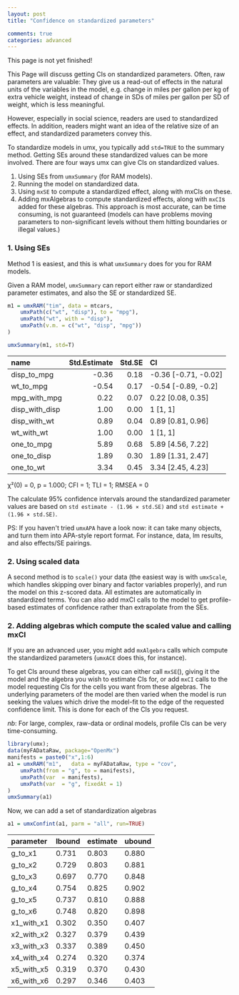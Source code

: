```yaml
---
layout: post
title: "Confidence on standardized parameters"

comments: true
categories: advanced
---
```


This page is not yet finished!

This Page will discuss getting CIs on standardized parameters. Often, raw parameters are valuable: They give us a read-out of effects in the natural units of the variables in the model, e.g. change in miles per gallon per kg of extra vehicle weight, instead of change in SDs of miles per gallon per SD of weight, which is less meaningful.

However, especially in social science, readers are used to standardized effects. In addition, readers might want an idea of the relative size of an effect, and standardized parameters convey this.

To standardize models in umx, you typically add `std=TRUE` to the summary method. Getting SEs around these standardized values can be more involved. There are four ways umx can give CIs on standardized values.

1. Using SEs from `umxSummary` (for RAM models).
2. Running the model on standardized data.
3. Using `mxSE` to compute a standardized effect, along with mxCIs on these.
4. Adding mxAlgebras to compute standardized effects, along with `mxCI`s added for these algebras. This approach is most accurate, can be time consuming, is not guaranteed (models can have problems moving parameters to non-significant levels without them hitting boundaries or illegal values.)

### 1. Using SEs

Method 1 is easiest, and this is what `umxSummary` does for you for RAM models.

Given a RAM model, `umxSummary` can report either raw or standardized parameter estimates, and also the SE or standardized SE.

```R
m1 = umxRAM("tim", data = mtcars,
	umxPath(c("wt", "disp"), to = "mpg"),
	umxPath("wt", with = "disp"),
	umxPath(v.m. = c("wt", "disp", "mpg"))
)

umxSummary(m1, std=T)
```

|name           | Std.Estimate| Std.SE|CI                   |
|:--------------|------------:|------:|:--------------------|
|disp_to_mpg    |        -0.36|   0.18|-0.36 [-0.71, -0.02] |
|wt_to_mpg      |        -0.54|   0.17|-0.54 [-0.89, -0.2]  |
|mpg_with_mpg   |         0.22|   0.07|0.22 [0.08, 0.35]    |
|disp_with_disp |         1.00|   0.00|1 [1, 1]             |
|disp_with_wt   |         0.89|   0.04|0.89 [0.81, 0.96]    |
|wt_with_wt     |         1.00|   0.00|1 [1, 1]             |
|one_to_mpg     |         5.89|   0.68|5.89 [4.56, 7.22]    |
|one_to_disp    |         1.89|   0.30|1.89 [1.31, 2.47]    |
|one_to_wt      |         3.34|   0.45|3.34 [2.45, 4.23]    |

χ²(0) = 0, p = 1.000; CFI = 1; TLI = 1; RMSEA = 0

The calculate 95% confidence intervals around the standardized parameter values are based on `std estimate - (1.96 × std.SE)` and `std estimate + (1.96 × std.SE)`.

PS: If you haven't tried `umxAPA` have a look now: it can take many objects, and turn them into APA-style report format. For instance, data, lm results, and also effects/SE pairings.

### 2.  Using scaled data

A second method is to `scale()` your data (the easiest way is with `umxScale`, which handles skipping over binary and factor variables properly), and run the model on this z-scored data. All estimates are automatically in standardized terms. You can also add mxCI calls to the model to get profile-based estimates of confidence rather than extrapolate from the SEs.

### 2.  Adding algebras which compute the scaled value and calling mxCI

If you are an advanced user, you might add `mxAlgebra` calls which compute the standardized parameters (`umxACE` does this, for instance).

To get CIs around these algebras, you can either call `mxSE`(), giving it the model and the algebra you wish to estimate CIs for, or add `mxCI` calls to the model requesting CIs for the cells you want from these algebras. The underlying parameters of the model are then varied when the model is run seeking the values which drive the model-fit to the edge of the requested confidence limit. This is done for each of the CIs you request.

*nb*: For large, complex, raw-data or ordinal models, profile CIs can be very time-consuming. 

```r
library(umx);
data(myFADataRaw, package="OpenMx")
manifests = paste0("x",1:6)
a1 = umxRAM("m1", 	data = myFADataRaw, type = "cov",
	umxPath(from = "g", to = manifests),
	umxPath(var  = manifests),
	umxPath(var  = "g", fixedAt = 1)
)
umxSummary(a1)
```

Now, we can add a set of standardization algebras

```r
a1 = umxConfint(a1, parm = "all", run=TRUE)
```

| parameter  | lbound | estimate | ubound |
|:-----------|:-------|:---------|:-------|
| g_to_x1    | 0.731  | 0.803    | 0.880  |
| g_to_x2    | 0.729  | 0.803    | 0.881  |
| g_to_x3    | 0.697  | 0.770    | 0.848  |
| g_to_x4    | 0.754  | 0.825    | 0.902  |
| g_to_x5    | 0.737  | 0.810    | 0.888  |
| g_to_x6    | 0.748  | 0.820    | 0.898  |
| x1_with_x1 | 0.302  | 0.350    | 0.407  |
| x2_with_x2 | 0.327  | 0.379    | 0.439  |
| x3_with_x3 | 0.337  | 0.389    | 0.450  |
| x4_with_x4 | 0.274  | 0.320    | 0.374  |
| x5_with_x5 | 0.319  | 0.370    | 0.430  |
| x6_with_x6 | 0.297  | 0.346    | 0.403  |
